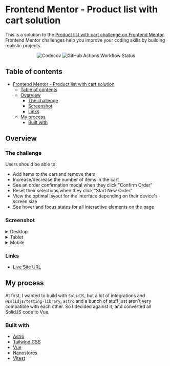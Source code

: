 # Frontend Mentor - Product list with cart solution

This is a solution to the [Product list with cart challenge on Frontend Mentor](https://www.frontendmentor.io/challenges/product-list-with-cart-5MmqLVAp_d). Frontend Mentor challenges help you improve your coding skills by building realistic projects.

<div align="center">

![Codecov](https://img.shields.io/codecov/c/github/hikawi/product-list-with-cart?style=for-the-badge&label=coverage)
![GitHub Actions Workflow Status](https://img.shields.io/github/actions/workflow/status/hikawi/product-list-with-cart/vitest.yml?style=for-the-badge)

</div>

## Table of contents

- [Frontend Mentor - Product list with cart solution](#frontend-mentor---product-list-with-cart-solution)
  - [Table of contents](#table-of-contents)
  - [Overview](#overview)
    - [The challenge](#the-challenge)
    - [Screenshot](#screenshot)
    - [Links](#links)
  - [My process](#my-process)
    - [Built with](#built-with)

## Overview

### The challenge

Users should be able to:

- Add items to the cart and remove them
- Increase/decrease the number of items in the cart
- See an order confirmation modal when they click "Confirm Order"
- Reset their selections when they click "Start New Order"
- View the optimal layout for the interface depending on their device's screen size
- See hover and focus states for all interactive elements on the page

### Screenshot

<details>
<summary>Desktop</summary>

![Desktop](./screenshot-desktop.jpeg)

</details>

<details>
<summary>Tablet</summary>

![Tablet](./screenshot-tablet.jpeg)

</details>

<details>
<summary>Mobile</summary>

![Mobile](./screenshot-mobile.jpeg)

</details>

### Links

- [Live Site URL](https://product-list-with-cart.frilly.dev/)

## My process

At first, I wanted to build with `SolidJS`, but a lot of integrations and `@solidjs/testing-library`, `astro` and a bunch of stuff just aren't very compatible with each other. So I decided against it, and converted all SolidJS code to Vue.

### Built with

- [Astro](https://astro.build/)
- [Tailwind CSS](https://tailwindcss.com/)
- [Vue](https://vuejs.org/)
- [Nanostores](https://github.com/nanostores/)
- [Vitest](https://vitest.org/)
